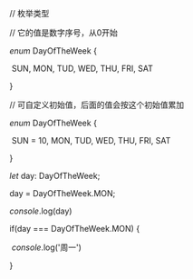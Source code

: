 // 枚举类型

// 它的值是数字序号，从0开始

*enum* DayOfTheWeek {

​    SUN, MON, TUD, WED, THU, FRI, SAT

}

// 可自定义初始值，后面的值会按这个初始值累加

*enum* DayOfTheWeek {

​    SUN = 10, MON, TUD, WED, THU, FRI, SAT

}

*let* day: DayOfTheWeek;

day = DayOfTheWeek.MON;

*console*.log(day)

if(day === DayOfTheWeek.MON) {

​    *console*.log('周一')

}